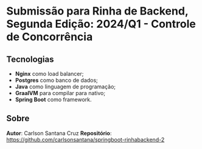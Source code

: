 # Submissão para Rinha de Backend, Segunda Edição: 2024/Q1 - Controle de Concorrência

## Tecnologias

- **Nginx** como load balancer;
- **Postgres** como banco de dados;
- **Java** como linguagem de programação;
- **GraalVM** para compilar para nativo;
- **Spring Boot** como framework.

## Sobre

**Autor**: Carlson Santana Cruz
**Repositório**: https://github.com/carlsonsantana/springboot-rinhabackend-2

